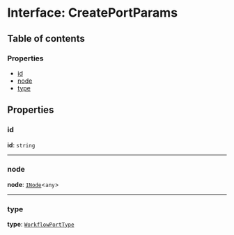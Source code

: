# Interface: CreatePortParams

## Table of contents

### Properties

* [id](/auto-docs/interface/interfaces/CreatePortParams.md#id)
* [node](/auto-docs/interface/interfaces/CreatePortParams.md#node)
* [type](/auto-docs/interface/interfaces/CreatePortParams.md#type)

## Properties

### id

**id**: `string`

***

### node

**node**: [`INode`](/auto-docs/interface/interfaces/INode.md)<`any`>

***

### type

**type**: [`WorkflowPortType`](/auto-docs/interface/enums/WorkflowPortType.md)
